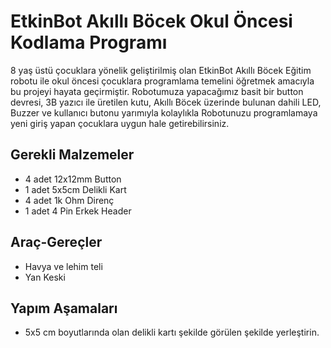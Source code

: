 # EtkinBot Akıllı Böcek Okul Öncesi Kodlama Programı

8 yaş üstü çocuklara yönelik geliştirilmiş olan EtkinBot Akıllı Böcek Eğitim robotu ile okul öncesi çocuklara programlama temelini öğretmek amacıyla bu projeyi hayata geçirmiştir. Robotumuza yapacağımız basit bir button devresi, 3B yazıcı ile üretilen kutu, Akıllı Böcek üzerinde bulunan dahili LED, Buzzer ve kullanıcı butonu yarımıyla kolaylıkla Robotunuzu programlamaya yeni giriş yapan çocuklara uygun hale getirebilirsiniz.


## Gerekli Malzemeler
* 4 adet 12x12mm Button
* 1 adet 5x5cm Delikli Kart
* 4 adet 1k Ohm Direnç
* 1 adet 4 Pin Erkek Header 
## Araç-Gereçler
* Havya ve lehim teli
* Yan Keski

## Yapım Aşamaları
* 5x5 cm boyutlarında olan delikli kartı şekilde görülen şekilde yerleştirin.
